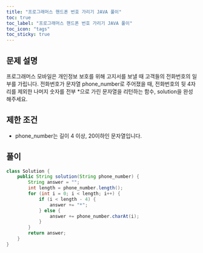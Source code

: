 ```yaml
---
title: "프로그래머스 핸드폰 번호 가리기 JAVA 풀이"
toc: true
toc_label: "프로그래머스 핸드폰 번호 가리기 JAVA 풀이"
toc_icon: "tags"
toc_sticky: true
---
```

## 문제 설명
프로그래머스 모바일은 개인정보 보호를 위해 고지서를 보낼 때 고객들의 전화번호의 일부를 가립니다.
전화번호가 문자열 phone_number로 주어졌을 때, 전화번호의 뒷 4자리를 제외한 나머지 숫자를 전부 *으로 가린 문자열을 리턴하는 함수, solution을 완성해주세요.

## 제한 조건
- phone_number는 길이 4 이상, 20이하인 문자열입니다.

## 풀이
```java
class Solution {
    public String solution(String phone_number) {
        String answer = "";
        int length = phone_number.length();
        for (int i = 0; i < length; i++) {
            if (i < length - 4) {
                answer += "*";
            } else {
                answer += phone_number.charAt(i);
            }
        }
        return answer;
    }
}
```
